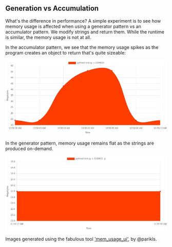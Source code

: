 ## Generation vs Accumulation

What's the difference in performance? A simple experiment is to see how memory usage is affected when using a generator pattern vs an accumulator pattern. We modify strings and return them. While the runtime is similar, the memory usage is not at all.

In the accumulator pattern, we see that the memory usage spikes as the program creates an object to return that's quite sizeable:

![Accumulator Memory Usage](media/python_accumulation_memory_usage.png)

In the generator pattern, memory usage remains flat as the strings are produced on-demand.

![Generator Memory Usage](media/python_generation_memory_usage.png)

Images generated using the fabulous tool ['mem_usage_ui'](https://github.com/parikls/mem_usage_ui), by @parikls.